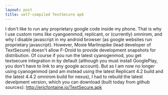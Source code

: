 ```yaml
---
layout: post
title: self-compiled TextSecure apk
---
```


I don't like to run any proprietary google code inside my phone.  That is why I use custom roms like cyangoenmod, replicant, or (currently) omnirom, and why I disable javascript in my android browser (as google websites run proprietary javascript).  However, Moxie Marlinspike (lead developer of TextSecure) doesn't allow F-Droid to provide development snapshots for distribution.  Of course if you run the latest cyanogenmod, you get textsecure integration in by default (although you must install GooglePlay, you don't have to link to any google account).  But as I am now no longer using cyanogenmod (and am instead using the latest Replicant 4.2 build and the latest 4.4.2 omnirom build for nexus), I had to rebuild the latest develpment version, which you can download (built today from github sources): <http://ericfontaine.io/TextSecure.apk>
